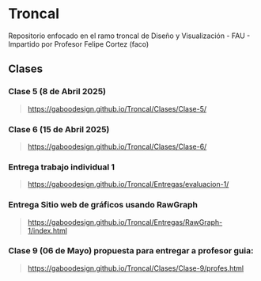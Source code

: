 # Troncal
Repositorio enfocado en el ramo troncal de Diseño y Visualización - FAU - Impartido por Profesor Felipe Cortez (faco)

## Clases  
### Clase 5 (8 de Abril 2025)  
> https://gaboodesign.github.io/Troncal/Clases/Clase-5/
### Clase 6 (15 de Abril 2025)  
> https://gaboodesign.github.io/Troncal/Clases/Clase-6/
### Entrega trabajo individual 1
>https://gaboodesign.github.io/Troncal/Entregas/evaluacion-1/
### Entrega Sitio web de gráficos usando RawGraph
>https://gaboodesign.github.io/Troncal/Entregas/RawGraph-1/index.html
### Clase 9 (06 de Mayo) propuesta para entregar a profesor guia:
>https://gaboodesign.github.io/Troncal/Clases/Clase-9/profes.html
